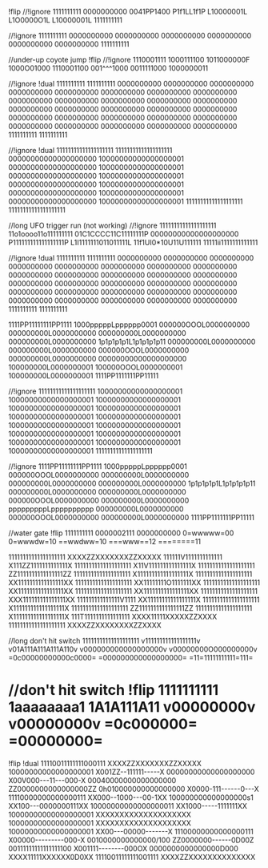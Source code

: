 \!flip
//\!ignore
1111111111
0000000000
0041PP1400
P1f1LL1f1P
L10000001L
L1O0000O1L
L10000001L
1111111111

//\!ignore
1111111111
0000000000
0000000000
0000000000
0000000000
0000000000
0000000000
1111111111

//under-up coyote jump
\!flip
//\!ignore
1110001111
1000111100
1011000000F
1000O01000
1110001100
001^^^1000
0011111000
1000000011

//\!ignore
\!dual
1111111111 1111111111
0000000000 0000000000
0000000000 0000000000
0000000000 0000000000
0000000000 0000000000
0000000000 0000000000
0000000000 0000000000
0000000000 0000000000
0000000000 0000000000
0000000000 0000000000
0000000000 0000000000
0000000000 0000000000
0000000000 0000000000
0000000000 0000000000
0000000000 0000000000
1111111111 1111111111

//\!ignore
\!dual
11111111111111111111 11111111111111111111
00000000000000000000 10000000000000000001
00000000000000000000 10000000000000000001
00000000000000000000 10000000000000000001
00000000000000000000 10000000000000000001
00000000000000000000 10000000000000000001
00000000000000000000 10000000000000000001
11111111111111111111 11111111111111111111

//long UFO trigger run (not working)
//\!ignore
11111111111111111111
11o1oooo11o111111111
01C1CCCC11C11111111P
00000000000000000000
P111111111111111111P
L1I1111111011011111L
11f1UI0*10U11U111111
11111ii1111111111111

//\!ignore
\!dual
1111111111 1111111111
0000000000 0000000000
0000000000 0000000000
0000000000 0000000000
0000000000 0000000000
0000000000 0000000000
0000000000 0000000000
0000000000 0000000000
0000000000 0000000000
0000000000 0000000000
0000000000 0000000000
0000000000 0000000000
0000000000 0000000000
0000000000 0000000000
0000000000 0000000000
1111111111 1111111111

1111PP11111111PP1111
1000pppppLpppppp0001
000000OOOL0000000000
000000000L0000000000
000000000L0000000000
000000000L0000000000
1p1p1p1p1L1p1p1p1p11
000000000L0000000000
000000000L0000000000
000000OOOL0000000000
000000000L0000000000
00000000000000000000
100000000L0000000001
100000OOOL0000000001
100000000L0000000001
1111PP1111111PP11111

//\!ignore
11111111111111111111
10000000000000000001
10000000000000000001
10000000000000000001
10000000000000000001
10000000000000000001
10000000000000000001
10000000000000000001
10000000000000000001
10000000000000000001
10000000000000000001
10000000000000000001
10000000000000000001
10000000000000000001
10000000000000000001
11111111111111111111

//\!ignore
1111PP11111111PP1111
1000pppppLpppppp0001
000000OOOL0000000000
000000000L0000000000
000000000L0000000000
000000000L0000000000
1p1p1p1p1L1p1p1p1p11
000000000L0000000000
000000000L0000000000
000000OOOL0000000000
000000000L0000000000
pppppppppLpppppppppp
000000000L0000000000
000000OOOL0000000000
000000000L0000000000
1111PP1111111PP11111

//water gate
\!flip
1111111111
0000002111
0000000000
0=wwwww=00
0=wwwdw=10
==wwdww=10
===www==12
========11

11111111111111111111 XXXXZZXXXXXXXZZXXXXX
111111V1111111111111 X111ZZ1111111111111X
11111111111111111111 X11V111111111111111X
11111111111111111111 ZZ1111111111111111ZZ
11111111111111111111 X111111111111111111X
11111111111111111111 XX1111111111111111XX
11111111111111111111 XX11111111O1111111XX
11111111111111111111 XX1111111111111111XX
11111111111111111111 XX1111111111111111XX
11111111111111111111 XXX111111111111111XX
111111111111111V1111 XX11111111111111111X
11111111111111111111 X111111111111111111X
11111111111111111111 ZZ1111111111111111ZZ
11111111111111111111 X111111111111111111X
111T1111111111111111 XXXX11111XXXXXZZXXXX
11111111111111111111 XXXXZZXXXXXXXXZZXXXX

//long don't hit switch
11111111111111111111
v111111111111111111v
v01A111A111A111A110v
v000000000000000000v
v00000000O000000000v
=0c00000000000c0000=
=000000000000000000=
=11=11111111111=111=

//don't hit switch
\!flip
1111111111
1aaaaaaaa1
1A1A111A11
v00000000v
v00000000v
=0c000000=
=00000000=
==========

\!flip
\!dual
11110011111111000111 XXXXZZXXXXXXXZZXXXXX
10000000000000000001 X001ZZ--111111-----X
00000000000000000000 X00V000---11---000-X
00040000000000000000 ZZ0000000000000000ZZ
0h010000000000000000 X0000-111------0---X
11110000000000000111 XX000--1000---00-1XX
100000000000000000s1 XX100---0000000111XX
10000000000000000011 XX1000-----1111111XX
10000000000000000001 XXXXXXXXXXXXXXXXXXXX
10000000000000000001 XXXXXXXXXXXXXXXXXXXX
10000000000000000001 XX00---00000-------X
11100000000000000111 X00000---------000-X
0010000000000000/100 ZZ0000000------0D00Z
00111111111111111100 X001111--------000OX
0000000000000000D000 XXXX11111XXXXXX0D0XX
11110011111111001111 XXXXZZXXXXXXXXXXXXXX